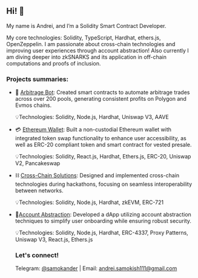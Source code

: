 ## Hi! 👋

My name is Andrei, and I’m a Solidity Smart Contract Developer.

My core technologies: Solidity, TypeScript, Hardhat, ethers.js, OpenZeppelin. I am passionate about cross-chain technologies and improving user experiences through account abstraction! Also currently I am diving deeper into zkSNARKS and its application in off-chain computations and proofs of inclusion. 

### Projects summaries:

- 💸 [Arbitrage Bot](https://github.com/samokander/arbitrage): Created smart contracts to automate arbitrage trades across over 200 pools, generating consistent profits on Polygon and Evmos chains. 

  💡Technologies: Solidity, Node.js, Hardhat, Uniswap V3, AAVE

- 💳 [Ethereum Wallet](https://github.com/samokander/aio-contracts): Built a non-custodial Ethereum wallet with integrated token swap functionality to enhance user accessibility, as well as ERC-20 compliant token and smart contract for vested presale.

  💡Technologies: Solidity, React.js, Hardhat, Ethers.js, ERC-20, Uniswap V2, Pancakeswap

- ⛓️ [Cross-Chain Solutions](https://github.com/samokander/xNFT): Designed and implemented cross-chain technologies during hackathons, focusing on seamless interoperability between networks.

  💡Technologies: Solidity, Node.js, Hardhat, zkEVM, ERC-721

- 📍[Account Abstraction](https://github.com/samokander/bundler): Developed a dApp utilizing account abstraction techniques to simplify user onboarding while ensuring robust security.

  💡Technologies: Solidity, Node.js, Hardhat, ERC-4337, Proxy Patterns, Uniswap V3, React.js, Ethers.js
  
  ### Let's connect!
  
  Telegram: [@samokander](t.me/samokander) | Email: andrei.samokish111@gmail.com
